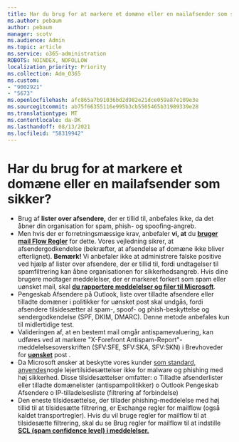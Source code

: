 ```yaml
---
title: Har du brug for at markere et domæne eller en mailafsender som sikker?
ms.author: pebaum
author: pebaum
manager: scotv
ms.audience: Admin
ms.topic: article
ms.service: o365-administration
ROBOTS: NOINDEX, NOFOLLOW
localization_priority: Priority
ms.collection: Adm_O365
ms.custom:
- "9002921"
- "5673"
ms.openlocfilehash: afc865a7b91036bd2d982e21dce059a87e109e3e
ms.sourcegitcommit: ab75f66355116e995b3cb5505465b31989339e28
ms.translationtype: MT
ms.contentlocale: da-DK
ms.lasthandoff: 08/13/2021
ms.locfileid: "58319942"
---
```

# <a name="need-to-mark-a-domain-or-email-sender-safe"></a>Har du brug for at markere et domæne eller en mailafsender som sikker?

- Brug af **lister over afsendere,** der er tillid til, anbefales ikke, da det åbner din organisation for spam, phish- og spoofing-angreb.
- Men hvis der er forretningsmæssige krav, anbefaler **vi, at** du **[bruger mail Flow Regler](https://docs.microsoft.com/microsoft-365/security/office-365-security/create-safe-sender-lists-in-office-365?view=o365-worldwide#recommended-use-mail-flow-rules)** for dette. Vores vejledning sikrer, at afsendergodkendelse (bekræfter, at afsendelse af domæne ikke bliver efterlignet). 
    **Bemærk!** Vi anbefaler ikke at administrere falske positive ved hjælp af lister over afsendere, der er tillid til, fordi undtagelser til spamfiltrering kan åbne organisationen for sikkerhedsangreb. Hvis dine brugere modtager meddelelser, der er markeret forkert som spam eller uønsket mail, skal **[du rapportere meddelelser og filer til Microsoft](https://protection.office.com/reportsubmission)**.
- Pengeskab Afsendere på Outlook, liste over tilladte afsendere eller tilladte domæner i politikker for uønsket post skal undgås, fordi afsendere tilsidesætter al spam-, spoof- og phish-beskyttelse og sendergodkendelse (SPF, DKIM, DMARC).  Denne metode anbefales kun til midlertidige test.
- Valideringen af, at en bestemt mail omgår antispamevaluering, kan udføres ved at markere "X-Forefront Antispam-Report"-meddelelsesoverskriften (SFV:SFE, SFV:SKA, SFV:SKN) i Brevhoveder for **[uønsket](https://docs.microsoft.com/microsoft-365/security/office-365-security/anti-spam-message-headers)** post .
- Da Microsoft ønsker at beskytte vores kunder [som standard, anvendes](https://docs.microsoft.com/microsoft-365/security/office-365-security/secure-by-default#exceptions)nogle lejertilsidesættelser ikke for malware og phishing med høj sikkerhed. Disse tilsidesættelser omfatter: o Tilladte afsenderlister eller tilladte domænelister (antispampolitikker) o Outlook Pengeskab Afsendere o IP-tilladelsesliste (filtrering af forbindelse) 
- Den eneste tilsidesættelse, der tillader phishing-meddelelse med høj tillid til at tilsidesætte filtrering, er Exchange regler for mailflow (også kaldet transportregler). Hvis du vil bruge regler for mailflow til at tilsidesætte filtrering, skal du se Brug regler for mailflow til at indstille **[SCL (spam confidence level) i meddelelser.](https://docs.microsoft.com/microsoft-365/security/office-365-security/use-mail-flow-rules-to-set-the-spam-confidence-level-scl-in-messages)**